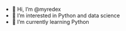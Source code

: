 - 👋 Hi, I’m @myredex
- 👀 I’m interested in Python and data science
- 🌱 I’m currently learning Python

<!---
myredex/myredex is a ✨ special ✨ repository because its `README.md` (this file) appears on your GitHub profile.
You can click the Preview link to take a look at your changes.
--->
